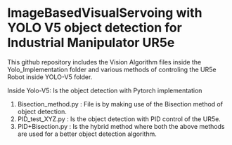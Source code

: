 # ImageBasedVisualServoing with YOLO V5 object detection for Industrial Manipulator UR5e

This github repository includes the Vision Algorithm files inside the Yolo_Implementation folder and various methods of controling the UR5e Robot inside YOLO-V5 folder. 

Inside Yolo-V5: Is the object detection with Pytorch implementation 

1. Bisection_method.py : File is by making use of the Bisection method of object detection.
2. PID_test_XYZ.py : Is the object detection with PID control of the UR5e.
3. PID+Bisection.py : Is the hybrid method where both the above methods are used for a better object detection algorithm. 


